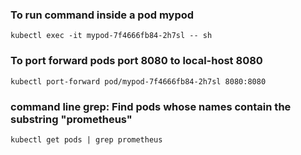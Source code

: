 ### To run command inside a pod mypod 
`kubectl exec -it mypod-7f4666fb84-2h7sl -- sh`

### To port forward pods port 8080 to local-host 8080
`kubectl port-forward pod/mypod-7f4666fb84-2h7sl 8080:8080`

### command line grep: Find pods whose names contain the substring "prometheus"
`kubectl get pods | grep prometheus`